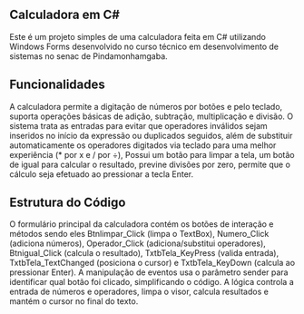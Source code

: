 
## Calculadora em C#

Este é um projeto simples de uma calculadora feita em C# utilizando Windows Forms desenvolvido no curso técnico em desenvolvimento de sistemas no senac de Pindamonhamgaba.



## Funcionalidades

A calculadora permite a digitação de números por botões e pelo teclado, suporta operações básicas de adição, subtração, multiplicação e divisão. O sistema trata as entradas para evitar que operadores inválidos sejam inseridos no início da expressão ou duplicados seguidos, além de substituir automaticamente os operadores digitados via teclado para uma melhor experiência (* por x e / por ÷), Possui um botão para limpar a tela, um botão de igual para calcular o resultado, previne divisões por zero, permite que o cálculo seja efetuado ao pressionar a tecla Enter.



## Estrutura do Código
O formulário principal da calculadora contém os botões de interação e métodos sendo eles Btnlimpar_Click (limpa o TextBox), Numero_Click (adiciona números), Operador_Click (adiciona/substitui operadores), Btnigual_Click (calcula o resultado), TxtbTela_KeyPress (valida entrada), TxtbTela_TextChanged (posiciona o cursor) e TxtbTela_KeyDown (calcula ao pressionar Enter). A manipulação de eventos usa o parâmetro sender para identificar qual botão foi clicado, simplificando o código. A lógica controla a entrada de números e operadores, limpa o visor, calcula resultados e mantém o cursor no final do texto. 
